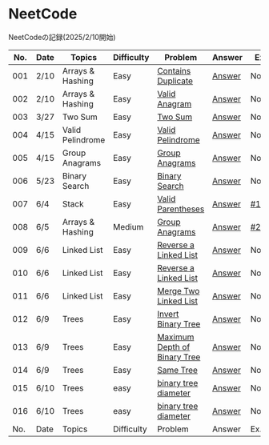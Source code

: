 # NeetCode

NeetCodeの記録(2025/2/10開始)


| No. | Date | Topics | Difficulty | Problem | Answer | Ex. |
| --- | ---- | --- | ------- | ------ | ------ | ------ |
| 001 | 2/10 | Arrays & Hashing | Easy | [Contains Duplicate](https://neetcode.io/problems/duplicate-integer) | [Answer](https://github.com/Riochin/NeetCode/blob/main/java/001.contains-duplicate.java) | None |
| 002 | 2/10 | Arrays & Hashing | Easy | [Valid Anagram](https://neetcode.io/problems/is-anagram) | [Answer](https://github.com/Riochin/NeetCode/blob/main/java/002.valid-anagram.java) | None |
| 003 | 3/27 | Two Sum | Easy | [Two Sum](https://neetcode.io/problems/two-integer-sum) | [Answer](https://github.com/Riochin/NeetCode/blob/main/cpp/003.two-sum.cpp) | None |
| 004 | 4/15 | Valid Pelindrome | Easy | [Valid Pelindrome](https://neetcode.io/problems/alid-pelindrome) | [Answer](https://github.com/Riochin/NeetCode/blob/main/cpp/004.valid-pelindrome.cpp) | None |
| 005 | 4/15 | Group Anagrams | Easy | [Group Anagrams](https://neetcode.io/problems/group-anagrams) | [Answer](https://github.com/Riochin/NeetCode/blob/main/cpp/005.group-anagrams.cpp) | None |
| 006 | 5/23 | Binary Search | Easy | [Binary Search](https://neetcode.io/problems/binary-search) | [Answer](https://github.com/Riochin/NeetCode/006.binary-search.cpp) | None |
| 007 | 6/4 | Stack | Easy | [Valid Parentheses](https://neetcode.io/problems/validate-parentheses?list=blind75) | [Answer](https://github.com/Riochin/NeetCode/blob/main/java/007.validate-parentheses.java) | [#1](https://github.com/Riochin/NeetCode/issues/1) |
| 008 | 6/5 | Arrays & Hashing | Medium | [Group Anagrams](https://neetcode.io/problems/anagram-groups?list=blind75) | [Answer](https://github.com/Riochin/NeetCode/commit/4376fb32e6431e98df6aa82e21bdf43bd676cb3f) | [#2](https://github.com/Riochin/NeetCode/issues/2) |
| 009 | 6/6 | Linked List | Easy | [Reverse a Linked List](https://neetcode.io/problems/reverse-a-linked-list?list=blind75) | [Answer](https://github.com/Riochin/NeetCode/blob/main/java/009.reverse-a-linked-list.java) | None |
| 010 | 6/6 | Linked List | Easy | [Reverse a Linked List](https://neetcode.io/problems/reverse-a-linked-list?list=blind75) | [Answer](https://github.com/Riochin/NeetCode/blob/main/java/010.reverse-a-linked-list.java) | None |
| 011 | 6/6 | Linked List | Easy | [Merge Two Linked List](https://neetcode.io/problems/merge-two-sorted-linked-lists?list=blind75) | [Answer](https://github.com/Riochin/NeetCode/blob/main/java/011.merge-two-sorted-linked-list.java) | None |
| 012 | 6/9 | Trees | Easy | [Invert Binary Tree](https://neetcode.io/problems/invert-a-binary-tree?list=blind75) | [Answer](https://github.com/Riochin/NeetCode/blob/main/java/012.invert-a-binary-tree.java) | None |
| 013 | 6/9 | Trees | Easy | [Maximum Depth of Binary Tree](https://neetcode.io/problems/depth-of-binary-tree?list=blind75) | [Answer](https://github.com/Riochin/NeetCode/blob/main/java/013.depth-of-binary-tree.java) | None |
| 014 | 6/9 | Trees | Easy | [Same Tree](https://neetcode.io/problems/same-binary-tree?list=blind75) | [Answer](https://github.com/Riochin/NeetCode/blob/main/java/014.same-binary-tree.java) | None |
| 015 | 6/10 | Trees | easy | [binary tree diameter](https://neetcode.io/problems/binary-tree-diameter?list=blind75) | [Answer](https://github.com/Riochin/NeetCode/blob/main/java/015.binary-tree-diameter.java) | None |
| 016 | 6/10 | Trees | easy | [binary tree diameter](https://neetcode.io/problems/binary-tree-diameter?list=blind75) | [Answer](https://github.com/Riochin/NeetCode/blob/main/java/016.binary-tree-diameter.java) | None |
| No. | Date | Topics | Difficulty | Problem | Answer | Ex. |
